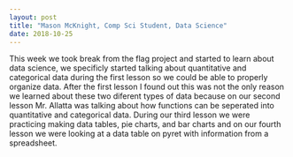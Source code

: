 ```yaml
---
layout: post
title: "Mason McKnight, Comp Sci Student, Data Science"
date: 2018-10-25
---
```


This week we took break from the flag project and started to learn about data science, we specificly started talking about quantitative and categorical data during the first lesson so we could be able to properly organize data. After the first lesson I found out this was not the only reason we learned about these two diferent types of data because on our second lesson Mr. Allatta was talking about how functions can be seperated into quantitative and categorical data. During our third lesson we were practicing making data tables, pie charts, and bar charts and on our fourth lesson we were looking at a data table on pyret with information from a spreadsheet.
